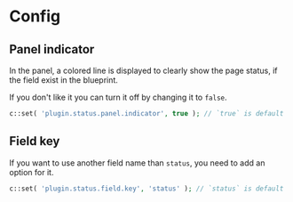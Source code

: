 # Config

## Panel indicator

In the panel, a colored line is displayed to clearly show the page status, if the field exist in the blueprint.

If you don't like it you can turn it off by changing it to `false`.

```php
c::set( 'plugin.status.panel.indicator', true ); // `true` is default
```

## Field key

If you want to use another field name than `status`, you need to add an option for it.

```php
c::set( 'plugin.status.field.key', 'status' ); // `status` is default
```